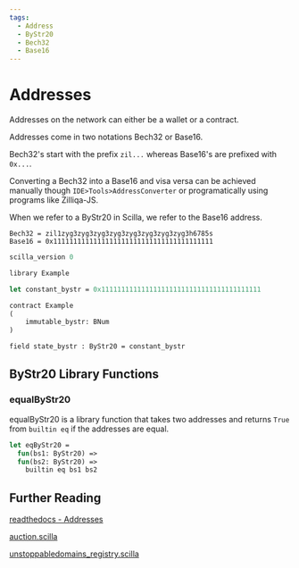 ```yaml
---
tags:
  - Address
  - ByStr20
  - Bech32
  - Base16
---
```


# Addresses

Addresses on the network can either be a wallet or a contract.

Addresses come in two notations Bech32 or Base16.

Bech32's start with the prefix ```zil...``` whereas Base16's are prefixed with ```0x...```.

Converting a Bech32 into a Base16 and visa versa can be achieved manually though ```IDE>Tools>AddressConverter``` or programatically using programs like Zilliqa-JS.

When we refer to a ByStr20 in Scilla, we refer to the Base16 address.

```text
Bech32 = zil1zyg3zyg3zyg3zyg3zyg3zyg3zyg3zyg3h6785s
Base16 = 0x1111111111111111111111111111111111111111
```

```ocaml
scilla_version 0

library Example

let constant_bystr = 0x1111111111111111111111111111111111111111

contract Example
(
    immutable_bystr: BNum
)

field state_bystr : ByStr20 = constant_bystr
```

## ByStr20 Library Functions

### equalByStr20

equalByStr20 is a library function that takes two addresses and returns ```True``` from ```builtin eq``` if the addresses are equal.

```ocaml
let eqByStr20 =
  fun(bs1: ByStr20) =>
  fun(bs2: ByStr20) =>
    builtin eq bs1 bs2
```

## Further Reading

[readthedocs - Addresses](https://scilla.readthedocs.io/en/latest/scilla-in-depth.html?highlight=bystr20#addresses)

[auction.scilla](https://github.com/Zilliqa/scilla/blob/master/tests/contracts/auction.scilla)

[unstoppabledomains_registry.scilla](https://github.com/Zilliqa/zli/blob/c35fbac35edb5c6987b8a5881490a7cacb4cb1be/testsuite/contracts/UnstoppableDomains/Registry.scilla)
